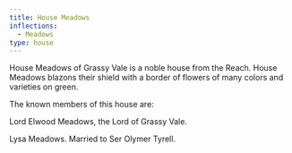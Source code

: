 ```yaml
---
title: House Meadows
inflections:
  - Meadows
type: house
---
```


 House Meadows of Grassy Vale is a noble house from the Reach. House Meadows blazons their shield with a border of flowers of many colors and varieties on green.

The known members of this house are:

Lord Elwood Meadows, the Lord of Grassy Vale.

Lysa Meadows. Married to Ser Olymer Tyrell.


